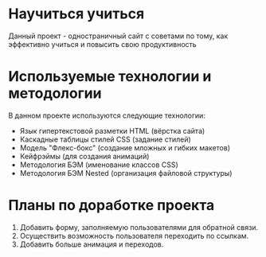 # Научиться учиться
Данный проект - одностраничный сайт с советами по тому, как эффективно учиться и повысить свою продуктивность
# Используемые технологии и методологии
В данном проекте используются следующие технологии:
* Язык гипертекстовой разметки HTML (вёрстка сайта)
* Каскадные таблицы стилей CSS (задание стилей)
* Модель "Флекс-бокс" (создание мложных и гибких макетов)
* Кейфрэймы (для создания анимаций)
* Методология БЭМ (именование классов CSS)
* Методология БЭМ Nested (организация файловой структуры)
# Планы по доработке проекта
1. Добавить форму, заполняемую пользователями для обратной связи.
2. Осуществить возможность пользователя переходить по ссылкам.
3. Добавить больше анимация и переходов.
